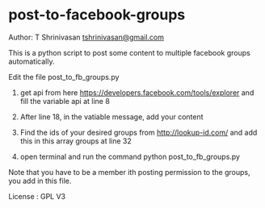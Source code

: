 # post-to-facebook-groups


Author: T Shrinivasan <tshrinivasan@gmail.com>


This is a python script to post some content to multiple facebook groups automatically.

Edit the file post_to_fb_groups.py

1. get api from here  https://developers.facebook.com/tools/explorer
and fill the variable api at line 8

2. After line 18, in the vatiable message, add your content

3. Find the ids of your desired groups from http://lookup-id.com/
and add this in this array groups at line 32

4. open terminal and run the command 
python post_to_fb_groups.py


Note that you have to be a member ith posting permission to the groups, you add in this file.


License : GPL V3

